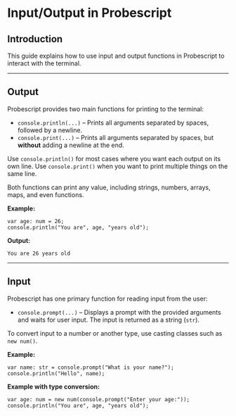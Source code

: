 # Input/Output in Probescript

## Introduction

This guide explains how to use input and output functions in Probescript to interact with the terminal.

---

## Output

Probescript provides two main functions for printing to the terminal:

* `console.println(...)` – Prints all arguments separated by spaces, followed by a newline.
* `console.print(...)` – Prints all arguments separated by spaces, but **without** adding a newline at the end.

Use `console.println()` for most cases where you want each output on its own line. Use `console.print()` when you want to print multiple things on the same line.

Both functions can print any value, including strings, numbers, arrays, maps, and even functions.

**Example:**

```prb
var age: num = 26;
console.println("You are", age, "years old");
```

**Output:**

```
You are 26 years old
```

---

## Input

Probescript has one primary function for reading input from the user:

* `console.prompt(...)` – Displays a prompt with the provided arguments and waits for user input. The input is returned as a string (`str`).

To convert input to a number or another type, use casting classes such as `new num()`.

**Example:**

```prb
var name: str = console.prompt("What is your name?");
console.println("Hello", name);
```

**Example with type conversion:**

```prb
var age: num = new num(console.prompt("Enter your age:"));
console.println("You are", age, "years old");
```